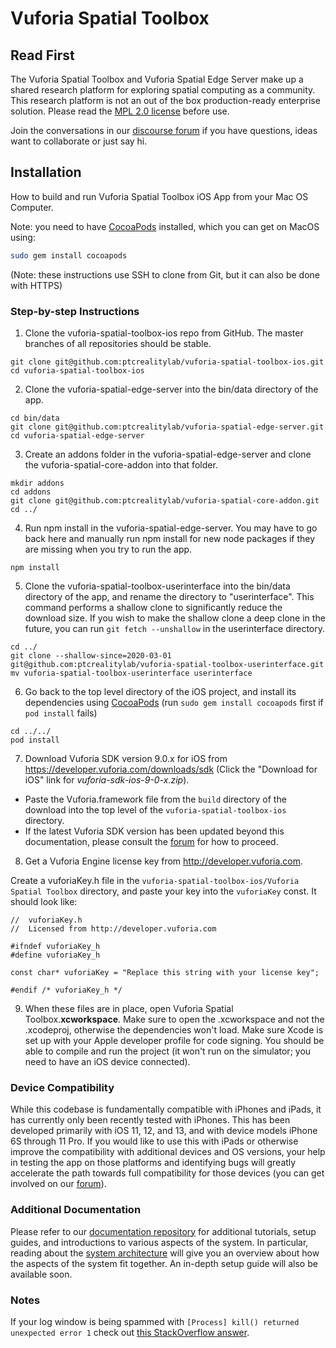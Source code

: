 # Vuforia Spatial Toolbox

## Read First
The Vuforia Spatial Toolbox and Vuforia Spatial Edge Server make up a shared research platform
for exploring spatial computing as a community. This research platform is not an out of the box
production-ready enterprise solution. Please read the [MPL 2.0 license](LICENSE) before use.

Join the conversations in our [discourse forum](https://forum.spatialtoolbox.vuforia.com) if you
have questions, ideas want to collaborate or just say hi.

## Installation
How to build and run Vuforia Spatial Toolbox iOS App from your Mac OS Computer.

Note: you need to have [CocoaPods](https://guides.cocoapods.org/using/getting-started.html)
installed, which you can get on MacOS using:

```bash
sudo gem install cocoapods
```

(Note: these instructions use SSH to clone from Git, but it can also be done with HTTPS)


### Step-by-step Instructions

1. Clone the vuforia-spatial-toolbox-ios repo from GitHub. The master branches of all
   repositories should be stable.

```
git clone git@github.com:ptcrealitylab/vuforia-spatial-toolbox-ios.git
cd vuforia-spatial-toolbox-ios
```

2. Clone the vuforia-spatial-edge-server into the bin/data directory of the app.

```
cd bin/data
git clone git@github.com:ptcrealitylab/vuforia-spatial-edge-server.git
cd vuforia-spatial-edge-server
```

3. Create an addons folder in the vuforia-spatial-edge-server and clone the
   vuforia-spatial-core-addon into that folder.

```
mkdir addons
cd addons
git clone git@github.com:ptcrealitylab/vuforia-spatial-core-addon.git
cd ../
```

4. Run npm install in the vuforia-spatial-edge-server. You may have to go back here and manually
   run npm install for new node packages if they are missing when you try to run the app.

```
npm install
```

5. Clone the vuforia-spatial-toolbox-userinterface into the bin/data directory of the app, and
   rename the directory to "userinterface". This command performs a shallow clone to significantly
   reduce the download size. If you wish to make the shallow clone a deep clone in the future, you
   can run `git fetch --unshallow` in the userinterface directory.

```
cd ../
git clone --shallow-since=2020-03-01 git@github.com:ptcrealitylab/vuforia-spatial-toolbox-userinterface.git
mv vuforia-spatial-toolbox-userinterface userinterface
```


6. Go back to the top level directory of the iOS project, and install its dependencies using
   [CocoaPods](https://guides.cocoapods.org/using/getting-started.html) (run
   `sudo gem install cocoapods` first if `pod install` fails)

```
cd ../../
pod install
```

7. Download Vuforia SDK version 9.0.x for iOS from https://developer.vuforia.com/downloads/sdk
   (Click the "Download for iOS" link for *vuforia-sdk-ios-9-0-x.zip*).

- Paste the Vuforia.framework file from the `build` directory of the download into the top level
  of the `vuforia-spatial-toolbox-ios` directory.
- If the latest Vuforia SDK version has been updated beyond this documentation, please consult the
  [forum](https://forum.spatialtoolbox.vuforia.com) for how to proceed.

8. Get a Vuforia Engine license key from http://developer.vuforia.com.

Create a vuforiaKey.h file in the `vuforia-spatial-toolbox-ios/Vuforia Spatial Toolbox` directory,
and paste your key into the `vuforiaKey` const. It should look like:

```
//  vuforiaKey.h
//  Licensed from http://developer.vuforia.com

#ifndef vuforiaKey_h
#define vuforiaKey_h

const char* vuforiaKey = "Replace this string with your license key";

#endif /* vuforiaKey_h */
```

9. When these files are in place, open Vuforia Spatial Toolbox.**xcworkspace**. Make sure to
   open the .xcworkspace and not the .xcodeproj, otherwise the dependencies won't load. Make sure
   Xcode is set up with your Apple developer profile for code signing. You should be able to
   compile and run the project (it won't run on the simulator; you need to have an iOS device
   connected).

### Device Compatibility

While this codebase is fundamentally compatible with iPhones and iPads, it has currently only
been recently tested with iPhones. This has been developed primarily with iOS 11, 12, and 13,
and with device models iPhone 6S through 11 Pro. If you would like to use this with iPads or
otherwise improve the compatibility with additional devices and OS versions, your help in testing
the app on those platforms and identifying bugs will greatly accelerate the path towards full
compatibility for those devices (you can get involved on our
[forum](https://forum.spatialtoolbox.vuforia.com)).

### Additional Documentation

Please refer to our [documentation repository](https://github.com/ptcrealitylab/vuforia-spatial-toolbox-documentation)
for additional tutorials, setup guides, and introductions to various aspects of the system. In
particular, reading about the [system architecture](https://github.com/ptcrealitylab/vuforia-spatial-toolbox-documentation/blob/master/understandSystem/systemArchitecture.md)
will give you an overview about how the aspects of the system fit together. An in-depth setup guide
will also be available soon.

### Notes

If your log window is being spammed with `[Process] kill() returned unexpected
error 1` check out [this StackOverflow answer](https://stackoverflow.com/a/58774271).
